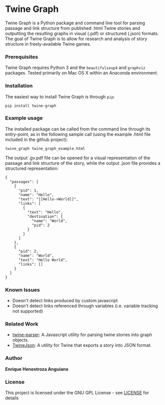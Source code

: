 # Twine Graph

Twine Graph is a Python package and command line tool for parsing passage and link structure
from published .html Twine stories and outputting the resulting graphs in visual (.pdf) or
structured (.json) formats. The goal of Twine Graph is to allow for research and analysis of
story structure in freely-available Twine games.

### Prerequisites

Twine Graph requires Python 3 and the `beautifulsoup4` and `graphviz` packages. Tested primarily
on Mac OS X within an Anaconda environment.

### Installation

The easiest way to install Twine Graph is through `pip`:

```
pip install twine-graph
```

### Example usage

The installed package can be called from the command line through its entry-point, as in the 
following sample call (using the example .html file included in the github project):

```
twine_graph twine_graph_example.html
```

The output .gv.pdf file can be opened for a visual representation of the passage and link structure
of the story, while the output .json file provides a structured representation:

```
{
  "passages": [
    {
      "pid": 1,
      "name": "Hello",
      "text": "[[Hello->World]]",
      "links": [
        {
          "text": "Hello",
          "destination": {
            "name": "World",
            "pid": 2
          }
        }
      ]
    },
    {
      "pid": 2,
      "name": "World",
      "text": "Hello World",
      "links": []
    }
  ]
}
```

### Known Issues

- Doesn't detect links produced by custom javascript
- Doesn't detect links referenced through variables (i.e. variable tracking not supported)

### Related Work

- [twine-parser](https://github.com/unwitting/twine-parser): A Javascript utility for parsing 
twine stories into graph objects.
- [TwineJson](https://github.com/cauli/TwineJson): A utility for Twine that exports a story
into JSON format.

### Author

**Enrique Henestroza Anguiano** 

### License

This project is licensed under the GNU GPL License - see [LICENSE](LICENSE) for details
